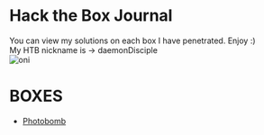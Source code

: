 # Hack the Box Journal
You can view my solutions on each box I have penetrated. Enjoy :) <br/>
My HTB nickname is -> daemonDisciple<br/>
![oni](https://thumbs.gfycat.com/RigidPleasantChicken-size_restricted.gif)
<br/>

# BOXES
- [Photobomb](/Boxes/Photobomb.md)
